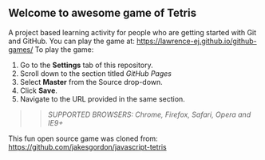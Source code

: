 ## Welcome to awesome game of Tetris

A project based learning activity for people who are getting started with Git and GitHub.
You can play the game at: https://lawrence-ej.github.io/github-games/
To play the game:
1. Go to the **Settings** tab of this repository.
2. Scroll down to the section titled _GitHub Pages_
3. Select **Master** from the Source drop-down.
4. Click **Save**.
5. Navigate to the URL provided in the same section.

>> _*SUPPORTED BROWSERS*: Chrome, Firefox, Safari, Opera and IE9+_

This fun open source game was cloned from: https://github.com/jakesgordon/javascript-tetris
